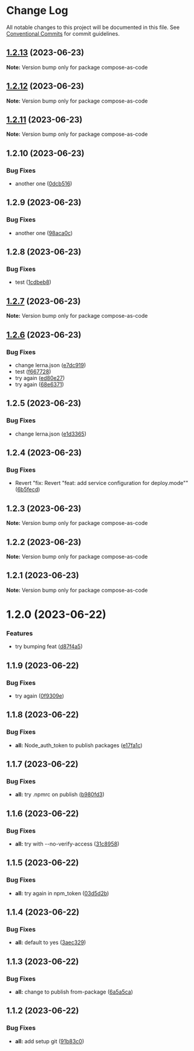 # Change Log

All notable changes to this project will be documented in this file.
See [Conventional Commits](https://conventionalcommits.org) for commit guidelines.

## [1.2.13](https://github.com/flamestro/compose-as-code/compare/compose-as-code@1.2.12...compose-as-code@1.2.13) (2023-06-23)

**Note:** Version bump only for package compose-as-code





## [1.2.12](https://github.com/flamestro/compose-as-code/compare/compose-as-code@1.2.11...compose-as-code@1.2.12) (2023-06-23)

**Note:** Version bump only for package compose-as-code





## [1.2.11](https://github.com/flamestro/compose-as-code/compare/compose-as-code@1.2.10...compose-as-code@1.2.11) (2023-06-23)

**Note:** Version bump only for package compose-as-code





## 1.2.10 (2023-06-23)


### Bug Fixes

* another one ([0dcb516](https://github.com/flamestro/compose-as-code/commit/0dcb516fa37cace16abc2e9db6f1268329bf3318))





## 1.2.9 (2023-06-23)


### Bug Fixes

* another one ([98aca0c](https://github.com/flamestro/compose-as-code/commit/98aca0cec33fc9677214e8df4c43ba2294442707))





## 1.2.8 (2023-06-23)


### Bug Fixes

* test ([1cdbeb8](https://github.com/flamestro/compose-as-code/commit/1cdbeb8940e30ff4012b19dc0c342483460e6521))





## [1.2.7](https://github.com/flamestro/compose-as-code/compare/compose-as-code@1.2.6...compose-as-code@1.2.7) (2023-06-23)

**Note:** Version bump only for package compose-as-code





## [1.2.6](https://github.com/flamestro/compose-as-code/compare/compose-as-code@1.2.5...compose-as-code@1.2.6) (2023-06-23)


### Bug Fixes

* change lerna.json ([e7dc919](https://github.com/flamestro/compose-as-code/commit/e7dc91982bd9dcb76714d95208cf725f65fe4734))
* test ([f667728](https://github.com/flamestro/compose-as-code/commit/f667728fde931aad799487f5107418df748585f5))
* try again ([ed80e27](https://github.com/flamestro/compose-as-code/commit/ed80e27bc6e4ffcb598cd8fb82f62fea7499b58b))
* try again ([68e6371](https://github.com/flamestro/compose-as-code/commit/68e637140c940c7f95413089a72a43ffd07a505e))





## 1.2.5 (2023-06-23)


### Bug Fixes

* change lerna.json ([e1d3365](https://github.com/flamestro/compose-as-code/commit/e1d336548f37af2d67f37328ac7bb1dc7bf31778))





## 1.2.4 (2023-06-23)


### Bug Fixes

* Revert "fix: Revert "feat: add service configuration for deploy.mode"" ([6b5fecd](https://github.com/flamestro/compose-as-code/commit/6b5fecda05ef2d54658434cd88bf6a5be0a9791c))





## 1.2.3 (2023-06-23)

**Note:** Version bump only for package compose-as-code





## 1.2.2 (2023-06-23)

**Note:** Version bump only for package compose-as-code





## 1.2.1 (2023-06-23)

**Note:** Version bump only for package compose-as-code





# 1.2.0 (2023-06-22)


### Features

* try bumping feat ([d87f4a5](https://github.com/flamestro/compose-as-code/commit/d87f4a599285dbcb666f4ff0570f88446e32b0ba))





## 1.1.9 (2023-06-22)


### Bug Fixes

* try again ([0f9309e](https://github.com/flamestro/compose-as-code/commit/0f9309e46f146466ad0287241054659fd13bda9c))





## 1.1.8 (2023-06-22)


### Bug Fixes

* **all:** Node_auth_token to publish packages ([e17fa1c](https://github.com/flamestro/compose-as-code/commit/e17fa1cf13e13c5f9cc17ac5d8fcae79756b5f5d))





## 1.1.7 (2023-06-22)


### Bug Fixes

* **all:** try .npmrc on publish ([b980fd3](https://github.com/flamestro/compose-as-code/commit/b980fd3b5a4c2be85b6b11dc9d4ed2ed3740afc7))





## 1.1.6 (2023-06-22)


### Bug Fixes

* **all:** try with --no-verify-access ([31c8958](https://github.com/flamestro/compose-as-code/commit/31c89585bef432e594a924e25627d9f602453d91))





## 1.1.5 (2023-06-22)


### Bug Fixes

* **all:** try again in npm_token ([03d5d2b](https://github.com/flamestro/compose-as-code/commit/03d5d2b5ab8bb45aa824404ddd01b9e4e62ac6ac))





## 1.1.4 (2023-06-22)


### Bug Fixes

* **all:** default to yes ([3aec329](https://github.com/flamestro/compose-as-code/commit/3aec3290a4ab7861405beeee3a8cfc03b0a5b522))





## 1.1.3 (2023-06-22)


### Bug Fixes

* **all:** change to publish from-package ([6a5a5ca](https://github.com/flamestro/compose-as-code/commit/6a5a5ca0ee574a18e2d84d352156ba03e4e90028))





## 1.1.2 (2023-06-22)


### Bug Fixes

* **all:** add setup git ([91b83c0](https://github.com/flamestro/compose-as-code/commit/91b83c0d60243f331ca0e201c74895f80e9e639a))
